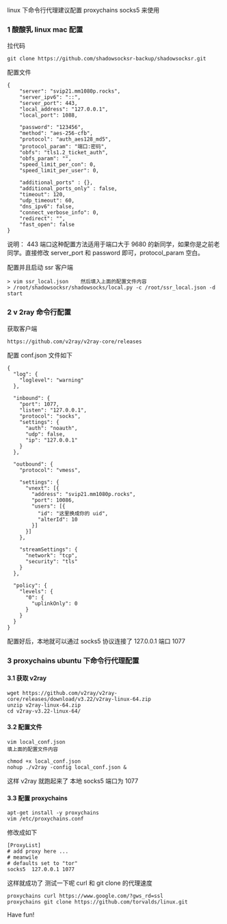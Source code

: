 linux 下命令行代理建议配置 proxychains socks5 来使用

### 1 酸酸乳 linux mac 配置
拉代码
```
git clone https://github.com/shadowsocksr-backup/shadowsocksr.git
```
配置文件
```
{
    "server": "svip21.mm1080p.rocks",
    "server_ipv6": "::",
    "server_port": 443,
    "local_address": "127.0.0.1",
    "local_port": 1088,

    "password": "123456",
    "method": "aes-256-cfb",
    "protocol": "auth_aes128_md5",
    "protocol_param": "端口:密码",
    "obfs": "tls1.2_ticket_auth",
    "obfs_param": "",
    "speed_limit_per_con": 0,
    "speed_limit_per_user": 0,

    "additional_ports" : {},
    "additional_ports_only" : false, 
    "timeout": 120,
    "udp_timeout": 60,
    "dns_ipv6": false,
    "connect_verbose_info": 0,
    "redirect": "",
    "fast_open": false
}
```
说明：
443 端口这种配置方法适用于端口大于 9680 的新同学，如果你是之前老同学。直接修改 server_port 和 password 即可，protocol_param 空白。

配置并且启动 ssr 客户端
```
> vim ssr_local.json    然后填入上面的配置文件内容
> /root/shadowsocksr/shadowsocks/local.py -c /root/ssr_local.json -d start
```
### 2 v 2ray 命令行配置
获取客户端 
```
https://github.com/v2ray/v2ray-core/releases
```
配置 conf.json 文件如下
```
{
  "log": {
    "loglevel": "warning"
  },
 
  "inbound": {
    "port": 1077,
    "listen": "127.0.0.1",
    "protocol": "socks",
    "settings": {
      "auth": "noauth",
      "udp": false,
      "ip": "127.0.0.1"
    }
  },
 
  "outbound": {
    "protocol": "vmess",
 
    "settings": {
      "vnext": [{
        "address": "svip21.mm1080p.rocks",
        "port": 10086,
        "users": [{
          "id": "这里换成你的 uid",
          "alterId": 10
        }]
      }]
    },
 
    "streamSettings": {
      "network": "tcp",
      "security": "tls"
    }
  },
 
  "policy": {
    "levels": {
      "0": {
        "uplinkOnly": 0
      }
    }
  }
}
```

配置好后，本地就可以通过 socks5 协议连接了 127.0.0.1 端口 1077

### 3 proxychains ubuntu 下命令行代理配置
#### 3.1 获取 v2ray
```
wget https://github.com/v2ray/v2ray-core/releases/download/v3.22/v2ray-linux-64.zip
unzip v2ray-linux-64.zip
cd v2ray-v3.22-linux-64/
```
#### 3.2 配置文件
```
vim local_conf.json
填上面的配置文件内容

chmod +x local_conf.json
nohup ./v2ray -config local_conf.json &
```
这样 v2ray 就跑起来了 本地 socks5 端口为 1077

#### 3.3 配置 proxychains
```
apt-get install -y proxychains
vim /etc/proxychains.conf
```
修改成如下
```
[ProxyList]
# add proxy here ...
# meanwile
# defaults set to "tor"
socks5  127.0.0.1 1077
```
这样就成功了 测试一下呢 curl 和 git clone 的代理速度
```
proxychains curl https://www.google.com/?gws_rd=ssl
proxychains git clone https://github.com/torvalds/linux.git
```
Have fun!
